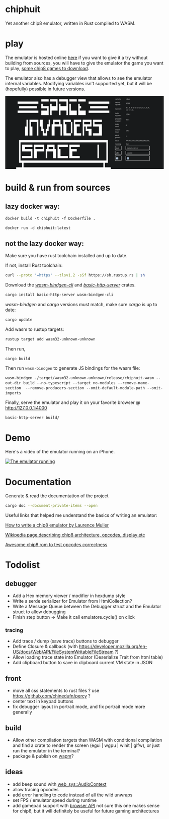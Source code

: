 # chiphuit

Yet another chip8 emulator, written in Rust compiled to WASM.

# play

The emulator is hosted online [here](https://chiphuit.glitch.me/) if you want to give it a try without building from sources, you will have to give the emulator the game you want to play, [some chip8 games to download](https://github.com/kripod/chip8-roms/tree/master/games).

The emulator also has a debugger view that allows to see the emulator internal variables. Modifying variables isn't supported yet, but it will be (hopefully) possible in future versions.

![The emulator with the debugger](assets/emulator_debugger.png)

# build & run from sources

## lazy docker way:

```
docker build -t chiphuit -f Dockerfile .
```

```
docker run -d chiphuit:latest
```

## not the lazy docker way:

Make sure you have rust toolchain installed and up to date.

If not, install Rust toolchain:

```bash
curl --proto '=https' --tlsv1.2 -sSf https://sh.rustup.rs | sh
```

Download the _[wasm-bindgen-cli](https://crates.io/crates/wasm-bindgen-cli)_ and _[basic-http-server](https://crates.io/crates/basic-http-server)_ crates.

```bash
cargo install basic-http-server wasm-bindgen-cli
```

_wasm-bindgen_ and _cargo_ versions must match, make sure _cargo_ is up to date:

```bash
cargo update
```

Add wasm to rustup targets:

```bash
rustup target add wasm32-unknown-unknown
```

Then run,

```bash
cargo build
```

Then run `wasm-bindgen` to generate JS bindings for the wasm file:

```
wasm-bindgen ./target/wasm32-unknown-unknown/release/chiphuit.wasm --out-dir build --no-typescript --target no-modules --remove-name-section  --remove-producers-section --omit-default-module-path --omit-imports
```

Finally, serve the emulator and play it on your favorite browser @ http://127.0.0.1:4000

```
basic-http-server build/
```

# Demo

Here's a video of the emulator running on an iPhone.

[![The emulator running](https://img.youtube.com/vi/Ix_EGr-9nWQ/maxresdefault.jpg)](https://www.youtube.com/watch?v=Ix_EGr-9nWQ)

# Documentation

Generate & read the documentation of the project

```bash
cargo doc --document-private-items --open
```

Useful links that helped me understand the basics of writing an emulator:

[How to write a chip8 emulator by Laurence Muller](https://multigesture.net/articles/how-to-write-an-emulator-chip-8-interpreter/)

[Wikipedia page describing chip8 architecture, opcodes, display etc](https://en.wikipedia.org/wiki/CHIP-8)

[Awesome chip8 rom to test opcodes correctness](https://github.com/corax89/chip8-test-rom)

# Todolist

## debugger

- Add a Hex memory viewer / modifier in hexdump style
- Write a serde serializer for Emulator from HtmlCollection?
- Write a Message Queue between the Debugger struct and the Emulator struct to allow debugging
- Finish step button -> Make it call emulatore.cycle() on click

### tracing
- Add trace / dump (save trace) buttons to debugger
- Define Closure & callback (with https://developer.mozilla.org/en-US/docs/Web/API/FileSystemWritableFileStream ?)
- Allow loading trace state into Emulator (Deserialize Trait from html table)
- Add clipboard button to save in clipboard current VM state in JSON

## front

- move all css statements to rust files ? use https://github.com/chinedufn/percy ?
- center text in keypad buttons
- fix debugger layout in portrait mode, and fix portrait mode more generally

## build

- Allow other compilation targets than WASM with conditional compilation and find a crate to render the screen (egui | wgpu | winit | glfw), or just run the emulator in the terminal?
- package & publish on [wapm](https://wapm.io/)?

## ideas

- add beep sound with [web_sys::AudioContext](https://rustwasm.github.io/wasm-bindgen/api/web_sys/struct.AudioContext.html)
- allow tracing opcodes
- add error handling to code instead of all the wild unwraps
- set FPS / emulator speed during runtime
- add gamepad support with [browser API](https://rustwasm.github.io/wasm-bindgen/api/web_sys/struct.GamepadEvent.html) not sure this one makes sense for chip8, but it will definitely be useful for future gaming architectures
